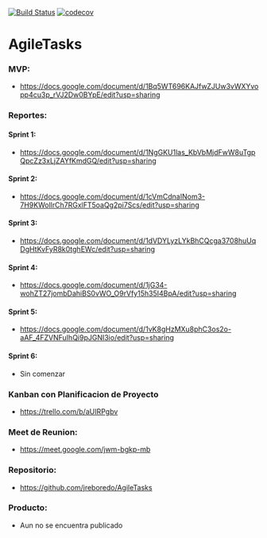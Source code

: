 [![Build Status](https://travis-ci.com/jreboredo/AgileTasks.svg?branch=master)](https://travis-ci.com/jreboredo/AgileTasks)
[![codecov](https://codecov.io/gh/jreboredo/AgileTasks/branch/master/graph/badge.svg?token=ZTB2NKPT2R)](https://codecov.io/gh/jreboredo/AgileTasks)

# AgileTasks

### MVP:
- https://docs.google.com/document/d/1Bq5WT696KAJfwZJUw3vWXYvopp4cu3p_rVJ2Dw0BYpE/edit?usp=sharing

### Reportes: 
#### Sprint 1:
- https://docs.google.com/document/d/1NgGKU1las_KbVbMjdFwW8uTgpQpcZz3xLjZAYfKmdGQ/edit?usp=sharing
#### Sprint 2:
- https://docs.google.com/document/d/1cVmCdnaINom3-7H9KWollrCh7RGxlFT5oaQg2pi7Scs/edit?usp=sharing
#### Sprint 3:
- https://docs.google.com/document/d/1dVDYLyzLYkBhCQcga3708huUqDgHtKvFyR8k0tghEWc/edit?usp=sharing
#### Sprint 4:
- https://docs.google.com/document/d/1jG34-wohZT27jombDahiBS0vWO_O9rVfy15h35I4BpA/edit?usp=sharing
#### Sprint 5:
- https://docs.google.com/document/d/1vK8gHzMXu8phC3os2o-aAF_4FZVNFuIhQi9pJGNI3io/edit?usp=sharing
#### Sprint 6:
- Sin comenzar

### Kanban con Planificacion de Proyecto
- https://trello.com/b/aUIRPgbv

### Meet de Reunion:
- https://meet.google.com/jwm-bgkp-mb

### Repositorio: 
- https://github.com/jreboredo/AgileTasks

### Producto:
- Aun no se encuentra publicado


